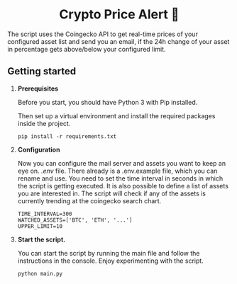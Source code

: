 <h1 align="center">
  Crypto Price Alert 🔔
</h1>
<p>
The script uses the Coingecko API to get real-time prices of your configured asset list and send you an email,
if the 24h change of your asset in percentage gets above/below your configured limit.
</p>

## Getting started

1.  **Prerequisites**

    Before you start, you should have Python 3 with Pip installed.

    Then set up a virtual environment and install the required packages inside the project.

    ```shell
    pip install -r requirements.txt
    ```

2.  **Configuration**

    Now you can configure the mail server and assets you want to keep an eye on. _.env_ file.
    There already is a .env.example file, which you can rename and use.
    You need to set the time interval in seconds in which the script is getting executed.
    It is also possible to define a list of assets you are interested in.
    The script will check if any of the assets is currently trending at the coingecko search chart.

    ```shell
    TIME_INTERVAL=300
    WATCHED_ASSETS=['BTC', 'ETH', '...']
    UPPER_LIMIT=10
    ```

3.  **Start the script.**

    You can start the script by running the main file and follow the instructions in the console.
    Enjoy experimenting with the script.

    ```shell
    python main.py
    ```
